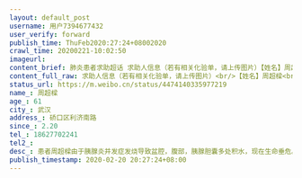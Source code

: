 ```yaml
---
layout: default_post
username: 用户7394677432
user_verify: forward
publish_time: ThuFeb2020:27:24+08002020
crawl_time: 20200221-10:02:50
imageurl: 
content_brief: 肺炎患者求助超话 求助人信息（若有相关化验单，请上传图片）【姓名】周超樑【年龄】61【所在城市】武汉【所在小区、社区】硚口区利济南路【患病时间】2.20【联系方式】18627702241【其他紧急联系人】【病情描述】患者周超樑由于胰腺炎并发症发烧导致盆腔，腹部，胰腺胆囊多处积水，现在生 ...全文
content_full_raw: 求助人信息（若有相关化验单，请上传图片）<br/>【姓名】周超樑<br/>【年龄】61<br/>【所在城市】武汉<br/>【所在小区、社区】硚口区利济南路<br/>【患病时间】2.20<br/>【联系方式】18627702241<br/>【其他紧急联系人】<br/>【病情描述】患者周超樑由于胰腺炎并发症发烧导致盆腔，腹部，胰腺胆囊多处积水，现在生命垂危。在这特殊时期没有医院愿意收治治疗<spanclass="url-icon"><imgalt=[泪]src="//h5.sinaimg.cn/m/emoticon/icon/default/d_lei-1b4b02f8b1.png"style="width:1em;height:1em;"/></span><spanclass="url-icon"><imgalt=[泪]src="//h5.sinaimg.cn/m/emoticon/icon/default/d_lei-1b4b02f8b1.png"style="width:1em;height:1em;"/></span><spanclass="url-icon"><imgalt=[泪]src="//h5.sinaimg.cn/m/emoticon/icon/default/d_lei-1b4b02f8b1.png"style="width:1em;height:1em;"/></span>我可怜爸爸在死忙边缘，求助好人帮帮我求求你们了。<adata-url="http://t.cn/R2WxQOQ"href="http://weibo.com/p/1001018008642010000000000"data-hide=""><spanclass='url-icon'><imgstyle='width:1rem;height:1rem'src='https://h5.sinaimg.cn/upload/2015/09/25/3/timeline_card_small_location_default.png'></span><spanclass="surl-text">武汉</span></a>
status_url: https://m.weibo.cn/status/4474140335977219
name_: 周超樑
age_: 61
city_: 武汉
address_: 硚口区利济南路
since_: 2.20
tel_: 18627702241
tel2_: 
desc_: 患者周超樑由于胰腺炎并发症发烧导致盆腔，腹部，胰腺胆囊多处积水，现在生命垂危。在这特殊时期没有医院愿意收治治疗<spanclass="url-icon"><imgalt=[泪]src="//h5.sinaimg.cn/m/emoticon/icon/default/d_lei-1b4b02f8b1.png"style="width1em;height1em;"/></span><spanclass="url-icon"><imgalt=[泪]src="//h5.sinaimg.cn/m/emoticon/icon/default/d_lei-1b4b02f8b1.png"style="width1em;height1em;"/></span><spanclass="url-icon"><imgalt=[泪]src="//h5.sinaimg.cn/m/emoticon/icon/default/d_lei-1b4b02f8b1.png"style="width1em;height1em;"/></span>我可怜爸爸在死忙边缘，求助好人帮帮我求求你们了。<adata-url="http//t.cn/R2WxQOQ"href="http//weibo.com/p/1001018008642010000000000"data-hide=""><spanclass='url-icon'><imgstyle='width1rem;height1rem'src='https//h5.sinaimg.cn/upload/2015/09/25/3/timeline_card_small_location_default.png'></span><spanclass="surl-text">武汉</span></a>
publish_timestamp: 2020-02-20 20:27:24+08:00
---
```

